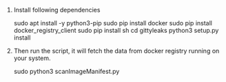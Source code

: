 1. Install following dependencies

	sudo apt install -y python3-pip
	sudo pip install docker
	sudo pip install docker_registry_client
	sudo pip install sh
	cd gittyleaks
	python3 setup.py install

2. Then run the script, it will fetch the data from docker registry running on your system.

	sudo python3 scanImageManifest.py
